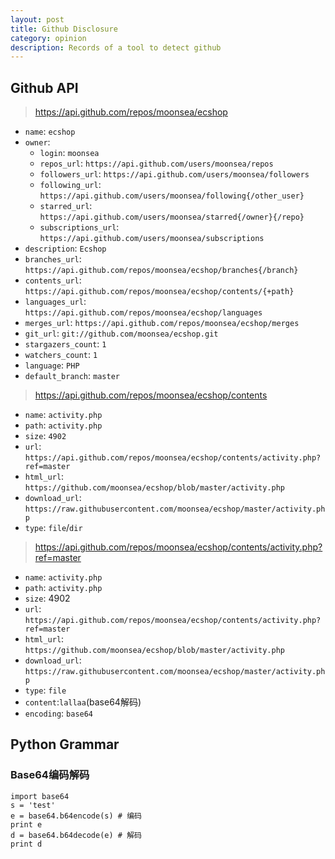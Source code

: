 ```yaml
---
layout: post
title: Github Disclosure
category: opinion
description: Records of a tool to detect github
---
```


## Github API

> https://api.github.com/repos/moonsea/ecshop

- `name`: `ecshop`
- `owner`:
  - `login`: `moonsea`
  - `repos_url`: `https://api.github.com/users/moonsea/repos`
  - `followers_url`: `https://api.github.com/users/moonsea/followers`
  - `following_url`: `https://api.github.com/users/moonsea/following{/other_user}`
  - `starred_url`: `https://api.github.com/users/moonsea/starred{/owner}{/repo}`
  - `subscriptions_url`: `https://api.github.com/users/moonsea/subscriptions`
- `description`: `Ecshop`
- `branches_url`: `https://api.github.com/repos/moonsea/ecshop/branches{/branch}`
- `contents_url`: `https://api.github.com/repos/moonsea/ecshop/contents/{+path}`
- `languages_url`: `https://api.github.com/repos/moonsea/ecshop/languages`
- `merges_url`: `https://api.github.com/repos/moonsea/ecshop/merges`
- `git_url`: `git://github.com/moonsea/ecshop.git`
- `stargazers_count`: `1`
- `watchers_count`: `1`
- `language`: `PHP`
- `default_branch`: `master`

> https://api.github.com/repos/moonsea/ecshop/contents

* `name`: `activity.php`
* `path`: `activity.php`
* `size`: `4902`
* `url`: `https://api.github.com/repos/moonsea/ecshop/contents/activity.php?ref=master`
* `html_url`: `https://github.com/moonsea/ecshop/blob/master/activity.php`
* `download_url`: `https://raw.githubusercontent.com/moonsea/ecshop/master/activity.php`
* `type`: `file`/`dir`

> https://api.github.com/repos/moonsea/ecshop/contents/activity.php?ref=master

* `name`: `activity.php`
* `path`: `activity.php`
* `size`: 4902
* `url`: `https://api.github.com/repos/moonsea/ecshop/contents/activity.php?ref=master`
* `html_url`: `https://github.com/moonsea/ecshop/blob/master/activity.php`
* `download_url`: `https://raw.githubusercontent.com/moonsea/ecshop/master/activity.php`
* `type`: `file`
* `content`:`lallaa`(base64解码)
* `encoding`: `base64`

## Python Grammar

### Base64编码解码

    import base64
    s = 'test'
    e = base64.b64encode(s) # 编码
    print e
    d = base64.b64decode(e) # 解码
    print d
